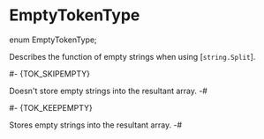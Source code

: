 # EmptyTokenType

[Split]: ../Basic/String.md#mthd-Split
[string]: ../Basic/String.md

<!-- api-declaration -->
enum EmptyTokenType;

<!-- api-definition -->
Describes the function of empty strings when using [`string.Split`].

<!-- api-variants -->
#-
{TOK_SKIPEMPTY}

Doesn't store empty strings into the resultant array.
-#

#-
{TOK_KEEPEMPTY}

Stores empty strings into the resultant array.
-#
